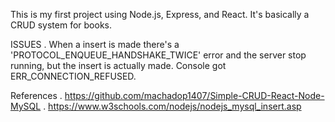 This is my first project using Node.js, Express, and React.
It's basically a CRUD system for books.

ISSUES
. When a insert is made there's a 'PROTOCOL_ENQUEUE_HANDSHAKE_TWICE' error and the server stop running, but the insert is actually made. Console got ERR_CONNECTION_REFUSED.

References
. https://github.com/machadop1407/Simple-CRUD-React-Node-MySQL
. https://www.w3schools.com/nodejs/nodejs_mysql_insert.asp